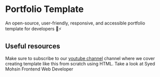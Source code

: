 # Portfolio Template

An open-source, user-friendly, responsive, and accessible portfolio template for developers 🚀⚡

## Useful resources

Make sure to subscribe to our [youtube channel](https://www.youtube.com/@nisarhassan12) channel where we cover creating template like this from scratch using HTML. 
Take a look at Syed Mohsin Frontend Web Developer

